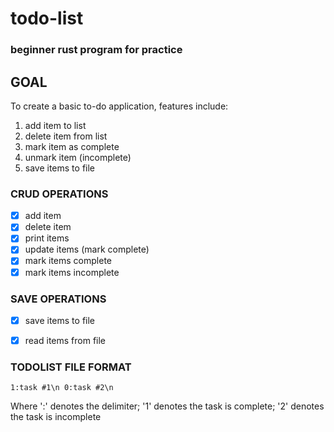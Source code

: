 # todo-list
### beginner rust program for practice

## GOAL
To create a basic to-do application, features include:
  1. add item to list
  2. delete item from list
  3. mark item as complete
  4. unmark item (incomplete)
  5. save items to file

### CRUD OPERATIONS
* [x]  add item
* [x]  delete item
* [x]  print items
* [x]  update items (mark complete)
  * [x] mark items complete
  * [x] mark items incomplete

### SAVE OPERATIONS
* [x] save items to file
* [x] read items from file


### TODOLIST FILE FORMAT
`1:task #1\n
 0:task #2\n`

 Where ':' denotes the delimiter; '1' denotes the task is complete; '2' denotes the task is incomplete
